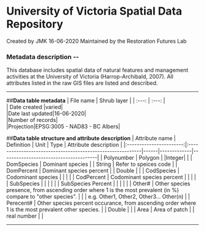 # University of Victoria Spatial Data Repository

Created by JMK 16-06-2020
Maintained by the Restoration Futures Lab

### Metadata description --

This database includes spatial data of natural features and management activities at the University of Victoria (Harrop-Archibald, 2007). All attributes listed in the raw GIS files are listed and described. 

*** 

##<b>Data table metadata</b>
| File name | Shrub layer |	
| :---: | :---: |						
| Date created |varied|							
|Date last updated|16-06-2020|						
|Number of records|			
|Projection|EPSG:3005 - NAD83 - BC Albers|		

##<b>Data table structure and attribute description</b>
| Attribute   name      | Definition                                                                                                         | Unit | Type        | Attribute description                 |
|:-----------------------:|:-----------------------------------------------------------|------|-------------|---------------------------------------|
| Polynumber | Polygon | |Integer| |
| DomSpecies | Dominant species | | String | Refer to speices code |
| DomPercent | Dominant species percent | | Double |                                       |
| CodSpecies | Codominant species                                                                                                 |      |             |                                       |
| CodPercent            | Codominant species percent                                                                                         |      |             |                                       |
| SubSpecies            |                                                                                                                    |      |             |                                       |
| SubSpecies   Percent  |                                                                                                                    |      |             |                                       |
| Other#                | Other species presence, from   ascending order where 1 is the most prevalent (in %) compare to "other   species".  |      |             | e.g. Other1, Other2, Other3… Other(n) |
| Perecent#             | Other species percent occurance,   from ascending order where 1 is the most prevalent other species.               |      | Double      |                                       |
| Area                  | Area of patch                                                                                                      |      | real number |                                       |
***